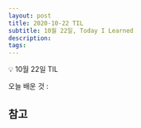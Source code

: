 ```yaml
---
layout: post
title: 2020-10-22 TIL
subtitle: 10월 22일, Today I Learned
description: 
tags:
---
```


<p class="callout">💡 10월 22일 TIL </p>

오늘 배운 것 :

## 참고

